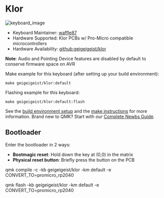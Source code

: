 # Klor

![keyboard_image](https://i.imgur.com/1cx62B2.jpeg)

* Keyboard Maintainer: [waffle87](https://github.com/waffle87)
* Hardware Supported: Klor PCBs w/ Pro-Micro compatible microcontrollers
* Hardware Availability: [github:geigeigeist/klor](https://github.com/geigeigeist/klor)

**Note**: Audio and Pointing Device features are disabled by default to conserve firmware space on AVR

Make example for this keyboard (after setting up your build environment):

    make geigeigeist/klor:default

Flashing example for this keyboard:

    make geigeigeist/klor:default:flash

See the [build environment setup](https://docs.qmk.fm/#/getting_started_build_tools) and the [make instructions](https://docs.qmk.fm/#/getting_started_make_guide) for more information. Brand new to QMK? Start with our [Complete Newbs Guide](https://docs.qmk.fm/#/newbs).

## Bootloader

Enter the bootloader in 2 ways:

* **Bootmagic reset**: Hold down the key at (0,0) in the matrix
* **Physical reset button**: Briefly press the button on the PCB

qmk compile -c -kb geigeigeist/klor -km default -e CONVERT_TO=promicro_rp2040

qmk flash -kb geigeigeist/klor -km default -e CONVERT_TO=promicro_rp2040
